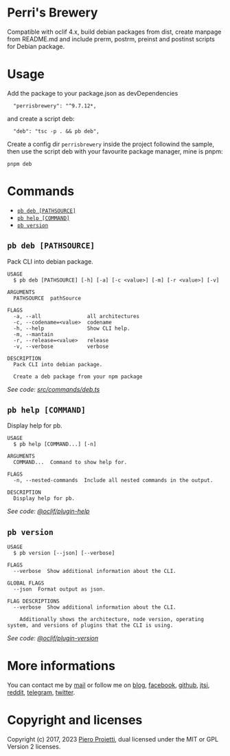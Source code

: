 # Perri's Brewery
Compatible with oclif 4.x, build debian packages from dist, create manpage from README.md and include prerm, postrm, preinst and postinst scripts for Debian package.

# Usage

Add the package to your package.json as devDependencies
```
  "perrisbrewery": "^9.7.12*,
```

and create a script deb:

```
  "deb": "tsc -p . && pb deb",
```

Create a config dir `perrisbrewery` inside the project followind the sample, 
then use the script deb with your favourite package manager, mine is pnpm:

```
pnpm deb
```
<!-- usagestop -->

# Commands
<!-- commands -->
* [`pb deb [PATHSOURCE]`](#pb-deb-pathsource)
* [`pb help [COMMAND]`](#pb-help-command)
* [`pb version`](#pb-version)

## `pb deb [PATHSOURCE]`

Pack CLI into debian package.

```
USAGE
  $ pb deb [PATHSOURCE] [-h] [-a] [-c <value>] [-m] [-r <value>] [-v]

ARGUMENTS
  PATHSOURCE  pathSource

FLAGS
  -a, --all               all architectures
  -c, --codename=<value>  codename
  -h, --help              Show CLI help.
  -m, --mantain
  -r, --release=<value>   release
  -v, --verbose           verbose

DESCRIPTION
  Pack CLI into debian package.

  Create a deb package from your npm package
```

_See code: [src/commands/deb.ts](https://github.com/pieroproietti/perrisbrewery/blob/v9.8.7/src/commands/deb.ts)_

## `pb help [COMMAND]`

Display help for pb.

```
USAGE
  $ pb help [COMMAND...] [-n]

ARGUMENTS
  COMMAND...  Command to show help for.

FLAGS
  -n, --nested-commands  Include all nested commands in the output.

DESCRIPTION
  Display help for pb.
```

_See code: [@oclif/plugin-help](https://github.com/oclif/plugin-help/blob/v6.2.3/src/commands/help.ts)_

## `pb version`

```
USAGE
  $ pb version [--json] [--verbose]

FLAGS
  --verbose  Show additional information about the CLI.

GLOBAL FLAGS
  --json  Format output as json.

FLAG DESCRIPTIONS
  --verbose  Show additional information about the CLI.

    Additionally shows the architecture, node version, operating system, and versions of plugins that the CLI is using.
```

_See code: [@oclif/plugin-version](https://github.com/oclif/plugin-version/blob/v2.2.4/src/commands/version.ts)_
<!-- commandsstop -->

# More informations
You can contact me by [mail](mailto://pieroproietti@gmail.com) or follow me on 
[blog](https://penguins-eggs.net), 
[facebook](https://www.facebook.com/groups/128861437762355/), 
[github](https://github.com/pieroproietti/penguins-krill), 
[jtsi](https://meet.jit.si/PenguinsEggsMeeting), 
[reddit](https://www.reddit.com/user/Artisan61), 
[telegram](https://t.me/penguins_eggs), 
[twitter](https://twitter.com/pieroproietti).

# Copyright and licenses
Copyright (c) 2017, 2023 [Piero Proietti](https://penguins-eggs.net/about-me.html), dual licensed under the MIT or GPL Version 2 licenses.
